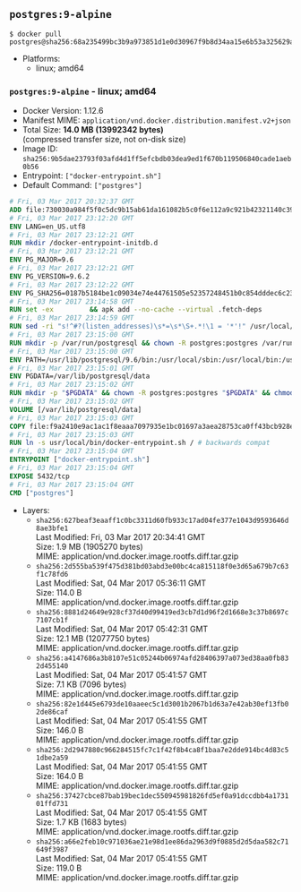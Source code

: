 ## `postgres:9-alpine`

```console
$ docker pull postgres@sha256:68a235499bc3b9a973851d1e0d30967f9b8d34aa15e6b53a325629ab62cf9fb4
```

-	Platforms:
	-	linux; amd64

### `postgres:9-alpine` - linux; amd64

-	Docker Version: 1.12.6
-	Manifest MIME: `application/vnd.docker.distribution.manifest.v2+json`
-	Total Size: **14.0 MB (13992342 bytes)**  
	(compressed transfer size, not on-disk size)
-	Image ID: `sha256:9b5dae23793f03afd4d1ff5efcbdb03dea9ed1f670b119506840cade1aeb0b56`
-	Entrypoint: `["docker-entrypoint.sh"]`
-	Default Command: `["postgres"]`

```dockerfile
# Fri, 03 Mar 2017 20:32:37 GMT
ADD file:730030a984f5f0c5dc9b15ab61da161082b5c0f6e112a9c921b42321140c3927 in / 
# Fri, 03 Mar 2017 23:12:20 GMT
ENV LANG=en_US.utf8
# Fri, 03 Mar 2017 23:12:21 GMT
RUN mkdir /docker-entrypoint-initdb.d
# Fri, 03 Mar 2017 23:12:21 GMT
ENV PG_MAJOR=9.6
# Fri, 03 Mar 2017 23:12:21 GMT
ENV PG_VERSION=9.6.2
# Fri, 03 Mar 2017 23:12:22 GMT
ENV PG_SHA256=0187b5184be1c09034e74e44761505e52357248451b0c854dddec6c231fe50c9
# Fri, 03 Mar 2017 23:14:58 GMT
RUN set -ex 		&& apk add --no-cache --virtual .fetch-deps 		ca-certificates 		openssl 		tar 		&& wget -O postgresql.tar.bz2 "https://ftp.postgresql.org/pub/source/v$PG_VERSION/postgresql-$PG_VERSION.tar.bz2" 	&& echo "$PG_SHA256 *postgresql.tar.bz2" | sha256sum -c - 	&& mkdir -p /usr/src/postgresql 	&& tar 		--extract 		--file postgresql.tar.bz2 		--directory /usr/src/postgresql 		--strip-components 1 	&& rm postgresql.tar.bz2 		&& apk add --no-cache --virtual .build-deps 		bison 		flex 		gcc 		libc-dev 		libedit-dev 		libxml2-dev 		libxslt-dev 		make 		openssl-dev 		perl 		util-linux-dev 		zlib-dev 		&& cd /usr/src/postgresql 	&& awk '$1 == "#define" && $2 == "DEFAULT_PGSOCKET_DIR" && $3 == "\"/tmp\"" { $3 = "\"/var/run/postgresql\""; print; next } { print }' src/include/pg_config_manual.h > src/include/pg_config_manual.h.new 	&& grep '/var/run/postgresql' src/include/pg_config_manual.h.new 	&& mv src/include/pg_config_manual.h.new src/include/pg_config_manual.h 	&& ./configure 		--enable-integer-datetimes 		--enable-thread-safety 		--enable-tap-tests 		--disable-rpath 		--with-uuid=e2fs 		--with-gnu-ld 		--with-pgport=5432 		--with-system-tzdata=/usr/share/zoneinfo 		--prefix=/usr/local 				--with-openssl 		--with-libxml 		--with-libxslt 	&& make -j "$(getconf _NPROCESSORS_ONLN)" world 	&& make install-world 	&& make -C contrib install 		&& runDeps="$( 		scanelf --needed --nobanner --recursive /usr/local 			| awk '{ gsub(/,/, "\nso:", $2); print "so:" $2 }' 			| sort -u 			| xargs -r apk info --installed 			| sort -u 	)" 	&& apk add --no-cache --virtual .postgresql-rundeps 		$runDeps 		bash 		su-exec 		tzdata 	&& apk del .fetch-deps .build-deps 	&& cd / 	&& rm -rf 		/usr/src/postgresql 		/usr/local/share/doc 		/usr/local/share/man 	&& find /usr/local -name '*.a' -delete
# Fri, 03 Mar 2017 23:14:59 GMT
RUN sed -ri "s!^#?(listen_addresses)\s*=\s*\S+.*!\1 = '*'!" /usr/local/share/postgresql/postgresql.conf.sample
# Fri, 03 Mar 2017 23:15:00 GMT
RUN mkdir -p /var/run/postgresql && chown -R postgres:postgres /var/run/postgresql && chmod g+s /var/run/postgresql
# Fri, 03 Mar 2017 23:15:00 GMT
ENV PATH=/usr/lib/postgresql/9.6/bin:/usr/local/sbin:/usr/local/bin:/usr/sbin:/usr/bin:/sbin:/bin
# Fri, 03 Mar 2017 23:15:01 GMT
ENV PGDATA=/var/lib/postgresql/data
# Fri, 03 Mar 2017 23:15:02 GMT
RUN mkdir -p "$PGDATA" && chown -R postgres:postgres "$PGDATA" && chmod 777 "$PGDATA" # this 777 will be replaced by 700 at runtime (allows semi-arbitrary "--user" values)
# Fri, 03 Mar 2017 23:15:02 GMT
VOLUME [/var/lib/postgresql/data]
# Fri, 03 Mar 2017 23:15:03 GMT
COPY file:f9a2410e9ac1ac1f8eaaa7097935e1bc01697a3aea28753ca0ff43bcb928e743 in /usr/local/bin/ 
# Fri, 03 Mar 2017 23:15:03 GMT
RUN ln -s usr/local/bin/docker-entrypoint.sh / # backwards compat
# Fri, 03 Mar 2017 23:15:04 GMT
ENTRYPOINT ["docker-entrypoint.sh"]
# Fri, 03 Mar 2017 23:15:04 GMT
EXPOSE 5432/tcp
# Fri, 03 Mar 2017 23:15:04 GMT
CMD ["postgres"]
```

-	Layers:
	-	`sha256:627beaf3eaaff1c0bc3311d60fb933c17ad04fe377e1043d9593646d8ae3bfe1`  
		Last Modified: Fri, 03 Mar 2017 20:34:41 GMT  
		Size: 1.9 MB (1905270 bytes)  
		MIME: application/vnd.docker.image.rootfs.diff.tar.gzip
	-	`sha256:2d555ba539f475d381bd03abd3e00bc4ca815118f0e3d65a679b7c63f1c78fd6`  
		Last Modified: Sat, 04 Mar 2017 05:36:11 GMT  
		Size: 114.0 B  
		MIME: application/vnd.docker.image.rootfs.diff.tar.gzip
	-	`sha256:8881d24649e928cf37d40d99419ed3cb7d1d96f2d1668e3c37b8697c7107cb1f`  
		Last Modified: Sat, 04 Mar 2017 05:42:31 GMT  
		Size: 12.1 MB (12077750 bytes)  
		MIME: application/vnd.docker.image.rootfs.diff.tar.gzip
	-	`sha256:a4147686a3b8107e51c05244b06974afd28406397a073ed38aa0fb832d455140`  
		Last Modified: Sat, 04 Mar 2017 05:41:57 GMT  
		Size: 7.1 KB (7096 bytes)  
		MIME: application/vnd.docker.image.rootfs.diff.tar.gzip
	-	`sha256:82e1d445e6793de10aaeec5c1d3001b2067b1d63a7e42ab30ef13fb02de86caf`  
		Last Modified: Sat, 04 Mar 2017 05:41:55 GMT  
		Size: 146.0 B  
		MIME: application/vnd.docker.image.rootfs.diff.tar.gzip
	-	`sha256:2d2947880c966284515fc7c1f42f8b4ca8f1baa7e2dde914bc4d83c51dbe2a59`  
		Last Modified: Sat, 04 Mar 2017 05:41:55 GMT  
		Size: 164.0 B  
		MIME: application/vnd.docker.image.rootfs.diff.tar.gzip
	-	`sha256:37427cbce87bab19bec1dec550945981826fd5ef0a91dccdbb4a173101ffd731`  
		Last Modified: Sat, 04 Mar 2017 05:41:55 GMT  
		Size: 1.7 KB (1683 bytes)  
		MIME: application/vnd.docker.image.rootfs.diff.tar.gzip
	-	`sha256:a66e2feb10c971036ae21e98d1ee86da2963d9f0885d2d5daa582c71649f3987`  
		Last Modified: Sat, 04 Mar 2017 05:41:55 GMT  
		Size: 119.0 B  
		MIME: application/vnd.docker.image.rootfs.diff.tar.gzip
